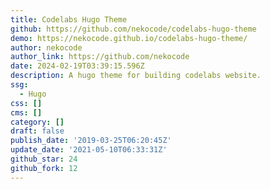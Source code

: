```yaml
---
title: Codelabs Hugo Theme
github: https://github.com/nekocode/codelabs-hugo-theme
demo: https://nekocode.github.io/codelabs-hugo-theme/
author: nekocode
author_link: https://github.com/nekocode
date: 2024-02-19T03:39:15.596Z
description: A hugo theme for building codelabs website.
ssg:
  - Hugo
css: []
cms: []
category: []
draft: false
publish_date: '2019-03-25T06:20:45Z'
update_date: '2021-05-10T06:33:31Z'
github_star: 24
github_fork: 12
---
```

